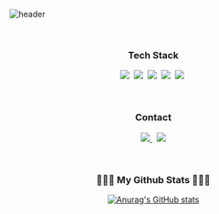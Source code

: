 ![header](https://capsule-render.vercel.app/api?type=slice&color=4c7ccf&text=%20Ensillee%20%20&height=200&fontSize=100)


<br/>


<h3 align="center"> Tech Stack </h3>

<p align="center">
  <img src="https://img.shields.io/badge/Javascript-ffb13b?style=flat-square&logo=javascript&logoColor=white"/></a>&nbsp 
  <img src="https://img.shields.io/badge/React-426EBE?style=flat-square&logo=React&logoColor=white"/></a>&nbsp 
  <img src="https://img.shields.io/badge/Redux-8348C9?style=flat-square&logo=Redux&logoColor=white"/></a>&nbsp 
  <img src="https://img.shields.io/badge/Node.js-339933?style=flat-square&logo=Node.js&logoColor=white"/></a>&nbsp 
  <img src="https://img.shields.io/badge/MongoDB-1B8634?style=flat-square&logo=MongoDB&logoColor=white"/></a>&nbsp 
</p>

<br/>

<h3 align="center"> Contact </h3>
<p align="center">
  
  <a href="https://engelsmile.tistory.com">
    <img src="https://img.shields.io/badge/Blog-Hexcode?style=flat-square&logo=Tistory&logoColor=white&link=https:/engelsmile.tistory.com"/> 
  </a>&nbsp
   <a href="mailto:dlwjd164@gmail.com"><img src="https://img.shields.io/badge/Gmail-d14836?style=flat-square&logo=Gmail&logoColor=white&link=dlwjd164@gmail.com"/></a>
</p>


<br/>


<h3 align="center">🧑🏻‍💻 My Github Stats 🧑🏻‍💻</h3>
<div align="center">

[![Anurag's GitHub stats](https://github-readme-stats.vercel.app/api?username=EnSillee&hide_title=true&show_icons=true&include_all_commits=true&disable_animations=true&theme=github_dark)](https://github.com/anuraghazra/github-readme-stats)
</div>


<!-- 
![Anurag's GitHub stats](https://github-readme-stats.vercel.app/api?username=EnSillee&show_icons=true&theme=github_dark) -->
